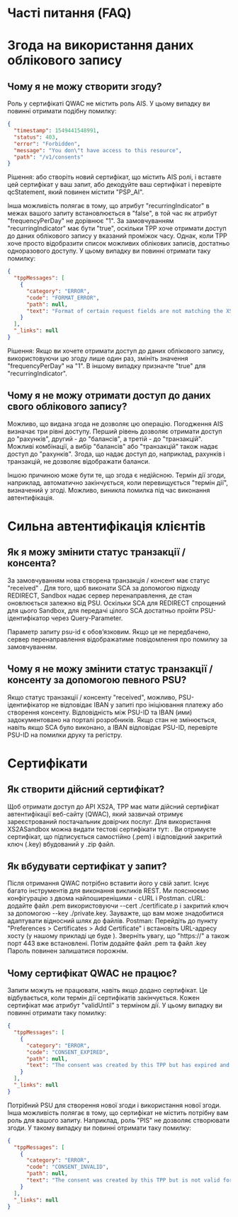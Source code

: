 <div class="centeredText">

# Часті питання (FAQ)

</div>

<div class="divider">
</div>

# Згода на використання даних облікового запису

## Чому я не можу створити згоду?
Роль у сертифікаті QWAC не містить роль AIS. У цьому випадку ви повинні отримати подібну помилку:

```json
{
  "timestamp": 1549441548991,
  "status": 403,
  "error": "Forbidden",
  "message": "You don\"t have access to this resource",
  "path": "/v1/consents"
}
```

Рішення: або створіть новий сертифікат, що містить AIS ролі, і вставте цей сертифікат у ваш запит, або декодуйте ваш сертифікат і перевірте qcStatement, який повинен містити "PSP_AI".

Інша можливість полягає в тому, що атрибут "recurringIndicator" в межах вашого запиту встановлюється в "false", в той час як атрибут "frequencyPerDay" не дорівнює "1". За замовчуванням "recurringIndicator" має бути "true", оскільки TPP хоче отримати доступ до даних облікового запису у вказаний проміжок часу. Однак, коли TPP хоче просто відобразити список можливих облікових записів, достатньо одноразового доступу. У цьому випадку ви повинні отримати таку помилку:

```json
{
  "tppMessages": [
    {
      "category": "ERROR",
      "code": "FORMAT_ERROR",
      "path": null,
      "text": "Format of certain request fields are not matching the XS2A requirements."
    }
  ],
  "_links": null
}
```

Рішення: Якщо ви хочете отримати доступ до даних облікового запису, використовуючи цю згоду лише один раз, змініть значення "frequencyPerDay" на "1". В іншому випадку призначте "true" для "recurringIndicator".

## Чому я не можу отримати доступ до даних свого облікового запису?

Можливо, що видана згода не дозволяє цю операцію. Погодження AIS визначає три рівні доступу. Перший рівень дозволяє отримати доступ до "рахунків", другий - до "балансів", а третій - до "транзакцій". Можливі комбінації, а вибір "балансів" або "транзакцій" також надає доступ до "рахунків". Згода, що надає доступ до, наприклад, рахунків і транзакцій, не дозволяє відображати баланси.

Іншою причиною може бути те, що згода є недійсною. Термін дії згоди, наприклад, автоматично закінчується, коли перевищується "термін дії", визначений у згоді. Можливо, виникла помилка під час виконання автентифікація.

<div class="divider">
</div>

# Сильна автентифікація клієнтів

## Як я можу змінити статус транзакції / консента?
За замовчуванням нова створена транзакція / консент має статус "received" . Для того, щоб виконати SCA за допомогою підходу REDIRECT, Sandbox надає сервер перенаправлення, де стан оновлюється залежно від PSU. Оскільки SCA для REDIRECT спрощений для цього Sandbox, для передачі цілого SCA достатньо пройти PSU-ідентифікатор через Query-Parameter.

Параметр запиту psu-id є обов’язковим. Якщо це не передбачено, сервер перенаправлення відображатиме повідомлення про помилку за замовчуванням.

## Чому я не можу змінити статус транзакції / консенту за допомогою певного PSU?
Якщо статус транзакції / консенту "received", можливо, PSU-ідентифікатор не відповідає IBAN у запиті про ініціювання платежу або створення консенту. Вiдповiднiсть між PSU-ID та IBAN (ими) задокументовано на порталі розробників. Якщо стан не змінюється, навіть якщо SCA було виконано, а IBAN відповідає PSU-ID, перевірте PSU-ID на помилки друку та регістру.

<div class="divider">
</div>

# Сертифікати

## Як створити дійсний сертифікат?
Щоб отримати доступ до API XS2A, TPP має мати дійсний сертифікат автентифікації веб-сайту (QWAC), який зазвичай отримує зареєстрований постачальник довірчих послуг. Для використання XS2ASandbox можна видати тестові сертифікати тут: . Ви отримуєте сертифікат, що підписується самостійно (.pem) і відповідний закритий ключ (.key) вбудований у .zip файл.

## Як вбудувати сертифікат у запит?
Після отримання QWAC потрібно вставити його у свій запит. Існує багато інструментів для виконання викликів REST. Ми пояснюємо конфігурацію з двома найпоширенішими - cURL і Postman. cURL: додайте файл .pem використовуючи --cert ./certificate.p і закритий ключ за допомогою --key ./private.key. Зауважте, що вам може знадобитися адаптувати відносний шлях до файлів. Postman: Перейдіть до пункту "Preferences > Certificates > Add Certificate" і встановіть URL-адресу хосту (у нашому прикладі це буде ). Зверніть увагу, що "https://" а також порт 443 вже встановлені. Потім додайте файл .pem та файл .key Пароль повинен залишатися порожнім.

## Чому сертифікат QWAC не працює?
Запити можуть не працювати, навіть якщо додано сертифікат. Це відбувається, коли термін дії сертифікатів закінчується. Кожен сертифікат має атрибут "validUntil" з терміном дії. У цьому випадку ви повинні отримати таку помилку:

```json
{
  "tppMessages": [
    {
      "category": "ERROR",
      "code": "CONSENT_EXPIRED",
      "path": null,
      "text": "The consent was created by this TPP but has expired and needs to be renewed"
    }
  ],
  "_links": null
}
```

Потрібний PSU для створення нової згоди і використання нової згоди. Інша можливість полягає в тому, що сертифікат не містить потрібну вам роль для вашого запиту. Наприклад, роль "PIS" не дозволяє створювати згоди. У такому випадку ви повинні отримати таку помилку:

```json
{
  "tppMessages": [
    {
      "category": "ERROR",
      "code": "CONSENT_INVALID",
      "path": null,
      "text": "The consent was created by this TPP but is not valid for the addressed service/resource"
    }
  ],
  "_links": null
}
```
